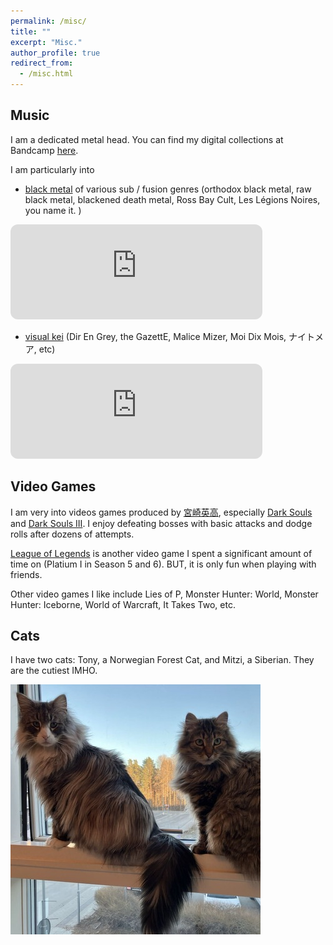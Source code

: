 ```yaml
---
permalink: /misc/
title: ""
excerpt: "Misc."
author_profile: true
redirect_from:
  - /misc.html
---
```

## Music
I am a dedicated metal head. You can find my digital collections at Bandcamp [here](https://bandcamp.com/sariel_filth).

I am particularly into
- [black metal](https://en.wikipedia.org/wiki/Black_metal) of various sub / fusion genres (orthodox black metal, raw black metal, blackened death metal, Ross Bay Cult, Les Légions Noires, you name it. )
<iframe style="border-radius:12px" src="https://open.spotify.com/embed/album/0kwa3OW7o3tk5XMxbes7W2?utm_source=generator&theme=0" width="80%" height="152" frameBorder="0" allowfullscreen="" allow="autoplay; clipboard-write; encrypted-media; fullscreen; picture-in-picture" loading="lazy"></iframe>

- [visual kei](https://en.wikipedia.org/wiki/Visual_kei) (Dir En Grey, the GazettE, Malice Mizer, Moi Dix Mois, ナイトメア, etc)
<iframe style="border-radius:12px" src="https://open.spotify.com/embed/album/5pA9JKfA1Bcg6Brhq8nt7i?utm_source=generator&theme=0" width="80%" height="152" frameBorder="0" allowfullscreen="" allow="autoplay; clipboard-write; encrypted-media; fullscreen; picture-in-picture" loading="lazy"></iframe>

## Video Games
I am very into videos games produced by [宮崎英高](https://ja.wikipedia.org/wiki/%E5%AE%AE%E5%B4%8E%E8%8B%B1%E9%AB%98), especially [Dark Souls](https://en.wikipedia.org/wiki/Dark_Souls_(video_game)) and [Dark Souls III](https://en.wikipedia.org/wiki/Dark_Souls_III). I enjoy defeating bosses with basic attacks and dodge rolls after dozens of attempts. 

[League of Legends](https://www.leagueoflegends.com/en-us/) is another video game I spent a significant amount of time on (Platium I in Season 5 and 6). BUT, it is only fun when playing with friends.

Other video games I like include Lies of P, Monster Hunter: World, Monster Hunter: Iceborne, World of Warcraft, It Takes Two, etc. 

## Cats
I have two cats: Tony, a Norwegian Forest Cat, and Mitzi, a Siberian. They are the cutiest IMHO.

![Alt text for the image](/images/cats.jpg)

